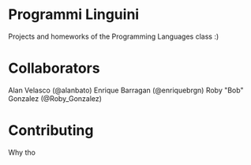 # Programmi Linguini
Projects and homeworks of the Programming Languages class :)


# Collaborators
Alan Velasco (@alanbato)
Enrique Barragan (@enriquebrgn)
Roby "Bob" Gonzalez (@Roby_Gonzalez)

# Contributing
Why tho

